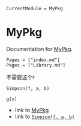 ```@meta
CurrentModule = MyPkg
```

# MyPkg

Documentation for [MyPkg](https://github.com/Gudongyangg/MyPkg.jl).

```@contents
Pages = ["index.md"]
Pages = ["Library.md"]
```

不需要这个r

```@docs
Simpson(f, a, b)
```

```@docs
g(x)
```

- link to [MyPkg](@ref)
- link to [`Simpson(f, a, b)`](@ref)
